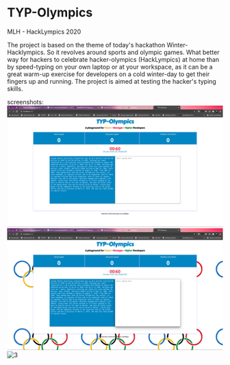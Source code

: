 # TYP-Olympics
 
MLH - HackLympics 2020

The project is based on the theme of today's hackathon Winter-Hacklympics. So it revolves around sports and olympic games. What better way for hackers to celebrate hacker-olympics (HackLympics) at home than by speed-typing on your own laptop or at your workspace, as it can be a great warm-up exercise for developers on a cold winter-day to get their fingers up and running. The project is aimed at testing the hacker's typing skills.

screenshots:
![1](https://github.com/lopeselio/TYP-Olympics/blob/main/1.png)
![2](https://github.com/lopeselio/TYP-Olympics/blob/main/2.png)
![3](https://github.com/lopeselio/TYP-Olympics/blob/main/3.png)
